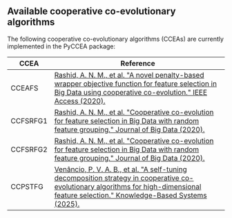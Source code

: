 ## Available cooperative co-evolutionary algorithms

The following cooperative co-evolutionary algorithms (CCEAs) are currently implemented in the PyCCEA package:

| CCEA | Reference |
|------|--------|
|  CCEAFS   |   [Rashid, A. N. M., et al. "A novel penalty-based wrapper objective function for feature selection in Big Data using cooperative co-evolution." IEEE Access (2020).](https://ieeexplore.ieee.org/abstract/document/9167222/)     |
|  CCFSRFG1    |  [Rashid, A. N. M., et al. "Cooperative co-evolution for feature selection in Big Data with random feature grouping." Journal of Big Data (2020).](https://journalofbigdata.springeropen.com/articles/10.1186/s40537-020-00381-y)      |
|  CCFSRFG2    |  [Rashid, A. N. M., et al. "Cooperative co-evolution for feature selection in Big Data with random feature grouping." Journal of Big Data (2020).](https://journalofbigdata.springeropen.com/articles/10.1186/s40537-020-00381-y)      |
|  CCPSTFG    |  [Venâncio, P. V. A. B., et al. "A self-tuning decomposition strategy in cooperative co-evolutionary algorithms for high-dimensional feature selection." Knowledge-Based Systems (2025).](https://journalofbigdata.springeropen.com/articles/10.1186/s40537-020-00381-y)      |